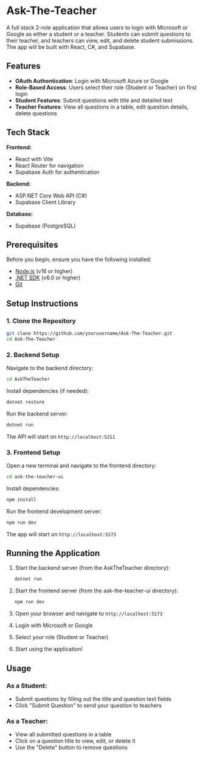 # Ask-The-Teacher
A full stack 2-role application that allows users to login with Microsoft or Google as either a student or a teacher. Students can submit questions to their teacher, and teachers can view, edit, and delete student submissions. The app will be built with React, C#, and Supabase.

## Features

- **OAuth Authentication**: Login with Microsoft Azure or Google
- **Role-Based Access**: Users select their role (Student or Teacher) on first login
- **Student Features**: Submit questions with title and detailed text
- **Teacher Features**: View all questions in a table, edit question details, delete questions

## Tech Stack

**Frontend:**
- React with Vite
- React Router for navigation
- Supabase Auth for authentication

**Backend:**
- ASP.NET Core Web API (C#)
- Supabase Client Library

**Database:**
- Supabase (PostgreSQL)

## Prerequisites

Before you begin, ensure you have the following installed:
- [Node.js](https://nodejs.org/) (v16 or higher)
- [.NET SDK](https://dotnet.microsoft.com/download) (v6.0 or higher)
- [Git](https://git-scm.com/)

## Setup Instructions

### 1. Clone the Repository
```bash
git clone https://github.com/yourusername/Ask-The-Teacher.git
cd Ask-The-Teacher
```

### 2. Backend Setup

Navigate to the backend directory:
```bash
cd AskTheTeacher
```

Install dependencies (if needed):
```bash
dotnet restore
```

Run the backend server:
```bash
dotnet run
```

The API will start on `http://localhost:5211`

### 3. Frontend Setup

Open a new terminal and navigate to the frontend directory:
```bash
cd ask-the-teacher-ui
```

Install dependencies:
```bash
npm install
```

Run the frontend development server:
```bash
npm run dev
```

The app will start on `http://localhost:5173`

## Running the Application

1. Start the backend server (from the AskTheTeacher directory):
```bash
   dotnet run
```

2. Start the frontend server (from the ask-the-teacher-ui directory):
```bash
   npm run dev
```

3. Open your browser and navigate to `http://localhost:5173`

4. Login with Microsoft or Google

5. Select your role (Student or Teacher)

6. Start using the application!

## Usage

### As a Student:
- Submit questions by filling out the title and question text fields
- Click "Submit Question" to send your question to teachers

### As a Teacher:
- View all submitted questions in a table
- Click on a question title to view, edit, or delete it
- Use the "Delete" button to remove questions
